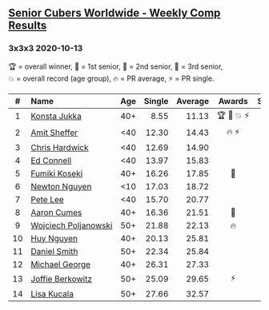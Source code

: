 <style>table {white-space: nowrap;}</style>

## [Senior Cubers Worldwide - Weekly Comp Results](/scw-comp/results/)
### 3x3x3 2020-10-13

<span style="white-space: nowrap;">🏆 = overall winner</span>, <span style="white-space: nowrap;">🥇 = 1st senior</span>, <span style="white-space: nowrap;">🥈 = 2nd senior</span>, <span style="white-space: nowrap;">🥉 = 3rd senior</span>, <span style="white-space: nowrap;">💥 = overall record (age group)</span>, <span style="white-space: nowrap;">🔥 = PR average</span>, <span style="white-space: nowrap;">⚡ = PR single</span>.

| # | Name | Age | Single | Average | Awards | Solve 1 | Solve 2 | Solve 3 | Solve 4 | Solve 5 | Video |
| :--: | :-- | :--: | --: | --: | :--: | --: | --: | --: | --: | --: | :-- |
| 1 | [Konsta Jukka](../../persons/konsta_jukka/333.md) | 40+ | 8.55 | 11.13 | 🏆 🥇 💥 ⚡ | 12.33 | 8.55 | 10.21 | 11.99 | 11.19 | [Desktop](https://www.facebook.com/events/2855876438029747/permalink/2860691557548235) / [Mobile](https://m.facebook.com/events/2855876438029747?view=permalink&id=2860691557548235) |
| 2 | [Amit Sheffer](../../persons/amit_sheffer/333.md) | <40 | 12.30 | 14.43 | 🔥 ⚡ | 12.88 | 12.30 | 12.94 | 17.47 | 21.43 | [Desktop](https://www.facebook.com/593312407/videos/10158035219592408) / [Mobile](https://m.facebook.com/593312407/videos/10158035219592408) |
| 3 | [Chris Hardwick](../../persons/chris_hardwick/333.md) | <40 | 12.69 | 14.90 |  | 14.14 | 12.69 | 15.98 | 15.88 | 14.68 | [Desktop](https://www.facebook.com/events/2855876438029747/permalink/2859796960971028) / [Mobile](https://m.facebook.com/events/2855876438029747?view=permalink&id=2859796960971028) |
| 4 | [Ed Connell](../../persons/ed_connell/333.md) | <40 | 13.97 | 15.83 |  | 16.19 | 13.97 | 15.07 | 19.75 | 16.23 | [Desktop](https://www.facebook.com/events/2855876438029747/permalink/2862401984043859) / [Mobile](https://m.facebook.com/events/2855876438029747?view=permalink&id=2862401984043859) |
| 5 | [Fumiki Koseki](../../persons/fumiki_koseki/333.md) | 40+ | 16.26 | 17.85 | 🥈 | 18.52 | 17.14 | 18.49 | 16.26 | 17.91 | [Desktop](https://www.facebook.com/events/2855876438029747/permalink/2863140157303375) / [Mobile](https://m.facebook.com/events/2855876438029747?view=permalink&id=2863140157303375) |
| 6 | [Newton Nguyen](../../persons/newton_nguyen/333.md) | <10 | 17.03 | 18.72 |  | 19.85 | 17.49 | 20.69 | 17.03 | 18.81 | [Desktop](https://www.facebook.com/events/2855876438029747/permalink/2860923674191690) / [Mobile](https://m.facebook.com/events/2855876438029747?view=permalink&id=2860923674191690) |
| 7 | [Pete Lee](../../persons/pete_lee/333.md) | <40 | 15.70 | 20.77 |  | 21.18 | 19.57 | 21.56 | 15.70 | 22.09 | [Desktop](https://www.facebook.com/events/2855876438029747/permalink/2861716984112359) / [Mobile](https://m.facebook.com/events/2855876438029747?view=permalink&id=2861716984112359) |
| 8 | [Aaron Cumes](../../persons/aaron_cumes/333.md) | 40+ | 16.36 | 21.51 | 🥉 | 16.36 | 18.12 | 27.65 | 25.06 | 21.36 | [Desktop](https://www.facebook.com/events/2855876438029747/permalink/2857223914561666) / [Mobile](https://m.facebook.com/events/2855876438029747?view=permalink&id=2857223914561666) |
| 9 | [Wojciech Poljanowski](../../persons/wojciech_poljanowski/333.md) | 50+ | 21.88 | 22.13 | 🔥 | 22.44 | 21.88 | 21.90 | 22.04 | 22.66 | [Desktop](https://www.facebook.com/events/2855876438029747/permalink/2862232744060783) / [Mobile](https://m.facebook.com/events/2855876438029747?view=permalink&id=2862232744060783) |
| 10 | [Huy Nguyen](../../persons/huy_nguyen/333.md) | 40+ | 20.13 | 25.81 |  | 24.15 | 24.11 | 29.34 | 29.18 | 20.13 | [Desktop](https://www.facebook.com/events/2855876438029747/permalink/2860923674191690) / [Mobile](https://m.facebook.com/events/2855876438029747?view=permalink&id=2860923674191690) |
| 11 | [Daniel Smith](../../persons/daniel_smith/333.md) | 50+ | 22.34 | 25.84 |  | 26.49 | 22.34 | 26.14 | 28.31 | 24.88 | [Desktop](https://www.facebook.com/events/2855876438029747/permalink/2861983924085665) / [Mobile](https://m.facebook.com/events/2855876438029747?view=permalink&id=2861983924085665) |
| 12 | [Michael George](../../persons/michael_george/333.md) | 40+ | 26.31 | 27.33 |  | 26.47 | 26.64 | 28.89 | 26.31 | 28.96 | [Desktop](https://www.facebook.com/michael.george.545/videos/10214460489706368) / [Mobile](https://m.facebook.com/michael.george.545/videos/10214460489706368) |
| 13 | [Joffie Berkowitz](../../persons/joffie_berkowitz/333.md) | 50+ | 25.09 | 29.65 | ⚡ | 34.70 | 25.09 | 28.69 | 29.06 | 31.21 | [Desktop](https://www.facebook.com/joffie.berkowitz/videos/10164292344010128) / [Mobile](https://m.facebook.com/joffie.berkowitz/videos/10164292344010128) |
| 14 | [Lisa Kucala](../../persons/lisa_kucala/333.md) | 50+ | 27.66 | 32.57 |  | 38.96 | 37.41 | 32.14 | 28.15 | 27.66 | [Desktop](https://www.facebook.com/events/2855876438029747/permalink/2863093243974733) / [Mobile](https://m.facebook.com/events/2855876438029747?view=permalink&id=2863093243974733) |

<!-- Global site tag (gtag.js) - Google Analytics -->
<script async src="https://www.googletagmanager.com/gtag/js?id=UA-86348435-3"></script>
<script>window.dataLayer = window.dataLayer || []; function gtag() {dataLayer.push(arguments);} gtag('js', new Date()); gtag('config', 'UA-86348435-3');</script>
